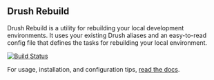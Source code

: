 ## Drush Rebuild

Drush Rebuild is a utility for rebuilding your local development environments. It uses your existing Drush aliases and an easy-to-read config file that defines the tasks for rebuilding your local environment.

[![Build Status](https://travis-ci.org/kostajh/rebuild.png?branch=7.x-1.x)](https://travis-ci.org/kostajh/rebuild)

For usage, installation, and configuration tips, [read the docs](https://drush-rebuild.readthedocs.org).
